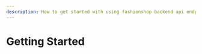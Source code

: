 ```yaml
---
description: How to get started with using fashionshop backend api endpoint.
---
```


# Getting Started


